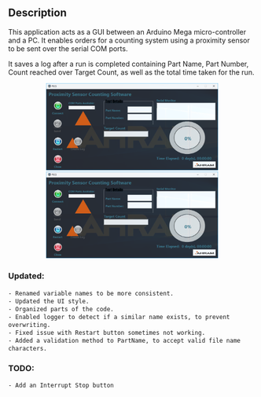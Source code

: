 ## Description

This application acts as a GUI between an Arduino Mega micro-controller and a PC.  It enables orders for a counting system using a 
proximity sensor to be sent over the serial COM ports. 

It saves a log after a run is completed containing Part Name, Part Number, Count 
reached over Target Count, as well as the total time taken for the run.

<p align="center"> 
	<img src="PSCS.png" width="350" title="hover text"> 
	<img src="PSCS.png" width="350" alt="accessibility text"> 
</p>

### Updated:
	- Renamed variable names to be more consistent.
	- Updated the UI style.
	- Organized parts of the code.
	- Enabled logger to detect if a similar name exists, to prevent overwriting.
	- Fixed issue with Restart button sometimes not working.
	- Added a validation method to PartName, to accept valid file name characters.
	
### TODO:
	- Add an Interrupt Stop button
